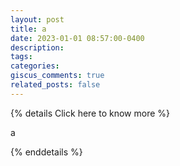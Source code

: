 ```yaml
---
layout: post
title: a
date: 2023-01-01 08:57:00-0400
description: 
tags: 
categories: 
giscus_comments: true
related_posts: false
---
```




{% details Click here to know more %}

a

{% enddetails %}